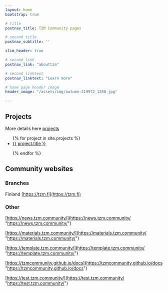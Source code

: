 ```yaml
---
layout: home
bootstrap: true

# title
postnav_title: TZM Community pages

# second title
postnav_subtitle: ''

slim_header: true

# second link
postnav_link: "abouttzm"

# second linktext
postnav_linktext: "Learn more"

# home page header image
header_image: "/assets/img/autumn-219972_1280.jpg"

---
```

## Projects

More details here [projects](projects/)

<ul>
{% for project in site.projects %}

   <li>
     <a href="{{ base }}{{ project.url }}">
       {{ project.title }}
     </a>
   </li>

{% endfor %}
</ul>

## Community websites

### Branches

Finland [https://tzm.fi](https://tzm.fi)

### Other

[https://news.tzm.community/](https://news.tzm.community/ "https://news.tzm.community/")

[https://materials.tzm.community/](https://materials.tzm.community/ "https://materials.tzm.community/")

[https://template.tzm.community/](https://template.tzm.community/ "https://template.tzm.community/")

[https://tzmcommunity.github.io/docs](https://tzmcommunity.github.io/docs "https://tzmcommunity.github.io/docs")

[https://test.tzm.community/](https://test.tzm.community/ "https://test.tzm.community/")



